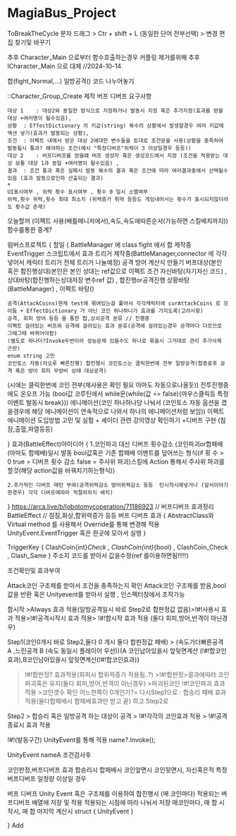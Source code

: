 # MagiaBus_Project
 ToBreakTheCycle
문자 드래그 > Ctr + shift + L (동일한 단어 전부선택) > 변경
편집 찾기및 바꾸기

추후 Character_Main 으로부터 함수호출하는경우 커플링 제거를위해 추후 ICharacter_Main 으로 대체
//2024-10-14

합(fight_Normal,...) 일방공격() 코드 나누어놓기

::Character_Group_Create 제작
버프 디버프 요구사항  
					 
	대상 1 	: 대상2와 동일한 방식으로 지정하거나 발동시 지정 혹은 추가지정(효과를 받을 대상 +여러명이 될수있음),
	상황	: EffectDictionary 의 키값(string) 복수의 상황에서 발생할경우 여러 키값에 액션 넣기(효과가 발동되는 상황),
	조건 	: 이펙트 내에서 받은 대상 2에대한 변수들을 토대로 조건문을 사용(상황을 충족하여 발동될시 통과? 해야하는 조건(예시 "특정디버프"위력이 3 이상일경우 등등))
	대상 2 	: 버프디버프를 얻을떄 버프 생성자 혹은 생성코드에서 지정 (조건을 적용받는 대상 보통 대상 1과 동일 +여러명이 될수있음) ,
	결과 	: 조건 통과 혹은 실패시 발동 복수의 결과 혹은 조건에 따라 여러결과중에서 선택될수있음 (효과 발동으로인하 산출되는 결과)
	+
	UI표시여부 , 위력 횟수 표시여부 , 횟수 0 일시 소멸여부
	위력,횟수 위력,횟수 최대 최소치 (위력증가 취약 등등도 게임내어서는 횟수가 표시되지않더라도 횟수값 존재)

오늘할꺼 (이펙트 사용(배틀매니저에서),속도,속도에따른순서(가능하면 스킬배치까지)) 함수를통한 중계?

 림버스프로젝트
{
할일
{
	BattleManager 에 class fight 에서 합 제작중
	EventTrigger 스크립트에서 효과 트리거 제작중(BattleManager,connector 에 각각 넣어서 캐릭터 트리거 전체 트리거 나눌예정)
	공격 방어 계산식 만들기 버프대상(본인 혹은 합진행상대)본인은 본인 상대는 ref값으로
	이펙트 조건 자신바탕(자기자신 코드) , 상대바탕(합진행하는상대저장 변수ref 값) , 합진행or공격진행 상황바탕(BattleManager) , 이펙트 바탕()

	공격(AttackCoins)현재 test에 묶여있는걸 풀어서 각각캐릭터에 curAttackCoins 로 모아둠 + EffectDictionary 가 아닌 코인 하나하나가 효과를 가지도록(고려사항)
	공격, 회피 방어 등등 을 통한 합,상쇠공격 분류 // 진행중
	이펙트 걸려있는 버프와 공격에 걸려있는 효과 분류(공격에 걸려있는경우 공격마다 다르므로 그때그때 바뀌어야함)
	(별도로 하나더?Invoke두번이라 성능문제 있을수도 하나로 묶을시 그거대로 관리 추가삭제 곤란)
	enum string 고민
	코인토스 자동(라오루 빠른진행) 합진행시 코인토스는 클릭한번에 전부 일방공격(합종료후 공격 혹은 방어 회피 무방비 상태 대상공격)
(시에는 클릭한번에 코인 전부(재사용은 확인 필요 아마도 자동으로나올듯))
전투진행중에도 온오프 가능
(bool값 코루틴에서 while문(while(값 == false){마우스클릭등 특정이벤트 발동시 break}))
	에니메이션(코인 하나하나당 나눠서 (코인토스 자동 옵션을 켰을경우에 해당 에니메이션이 연속적으로 나와서 하나의 에니메이션처럼 보임))
	이펙트 에니메이션 도입방법 고민 및 실험 + 셰이더 관련 강의영상 확인하기
	+디버프 구현 (침잠,출혈,파열등등)
	
}
효과(BattleEffect)아이디어
{
	1.코인파괴 대신 디버프 횟수감소
	(코인파괴or합패배(아마도 합패배)일시 발동 bool값혹은 기존 합패배 이벤트를 덮어쓰는 형식(if 횟	수 > 0  true = 디버프 횟수 감소 false = 주사위 파괴)스킬에 Action 통해서 주사위 파괴를 할것(해당 action값을 바꿔치기하는형식))
	
	2.추가적인 디버프 매턴 부여(공격위력감소 방어위력감소 등등  턴시작시에넣거나 (앞서이야기한경우) 각각 디버프에따라 적절히위치 배치)
}
https://arca.live/b/lobotomycoperation/71186923 // 버프디버프 효과정리
BattleEffect // 침잠,화상,합위력증가 등등 버프 디버프 효과
{
	AbstractClass와 Virtual method 를 사용해서 Override를 통해 변경해 적용 
	UnityEvent.EventTrigger 혹은 한곳에 모아서 실행
}

TriggerKey
{
	ClashCoin{int}_Check , ClashCoin{int}_{bool} , ClashCoin_Check , Clash_Same
}
주소지 코드를 받아서 값을수정(ref 를이용하면됨!!!!!)

조건확인및 효과부여

Attack코인 구조체를 받아서 조건을 충족하는지 확인
Attack코인 구조체를 받음,bool값을 반환 혹은 Unityevent를 받아서 실행 , 인스펙터창에서 조작가능

합시작 >Always 효과 적용(일방공격일시 바로 Step2로 합판정값 없음)>!#!사용시 효과 적용>!#!공격시작시 효과 적용> !#!합시작 효과 적용 (둘다 회피,방어,반격이 아닌경우)
 
Step1(코인0개시 바로 Step2,둘다 0 개시 둘다 합판정값 패배) > (속도가더빠른공격 A ,느린공격 B (속도 동일시 플레이어 우선)){A 코인남아있을시 앞뒷면계산
(!#!합코인효과),B코인남아있을시 앞뒷면계산(!#!합코인효과)}
 > !#!합판정? 효과적용(회피시 합위력증가 적용됨..?) >!#!합판정>결과에따라 코인파괴혹은 유지(둘다 회피,방어,반격이 아닌경우) >파괴된코인 !#!코인파괴 효과 적용 >코인갯수 확인 어느한쪽이 0개인가?= 다시Step1으로 : 합승리 패배 효과 적용(둘다합패배시 합패배효과만 받고 끝) 하고 Step2로
 
Step2  > 합승리 혹은 일방공격 하는 대상이 공격 > !#!각각의 코인효과 적용 > !#!공격종료시 효과 적용 

!#!(발동구간) UnityEvent를 통해 적용 name?.Invoke();

UnityEvent<InterfaceName> nameA 조건검사후

코인판정,버프디버프 효과
합승리시 합패배시 코인앞면시 코인뒷면시, 자신혹은적 특정버프디버프 일정량 이상일 경우


버프 디버프 Unity Event 혹은 구조체를 이용하여  합진행시 (매 코인마다) 적용되는 버프디버프 배열에 저장 및 적용
적용되는 시점에 따라 나눠서 저장
매코인마다, 매 합 시작시, 매 합 마지막 계산시 
struct
{
	UnityEvent
}


}
Add

